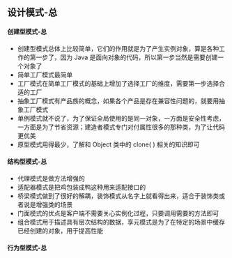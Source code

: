 ## 设计模式-总

#### 创建型模式-总

- 创建型模式总体上比较简单，它们的作用就是为了产生实例对象，算是各种工作的第一步了，因为 Java 是面向对象的代码，所以第一步当然是需要创建一个对象了
- 简单工厂模式最简单
- 工厂模式在简单工厂模式的基础上增加了选择工厂的维度，需要第一步选择合适的工厂
- 抽象工厂模式有产品族的概念，如果各个产品是存在兼容性问题的，就要用抽象工厂模式
- 单例模式就不说了，为了保证全局使用的是同一对象，一方面是安全性考虑，一方面是为了节省资源；建造者模式专门对付属性很多的那种类，为了让代码更优美
- 原型模式用得最少，了解和 Object 类中的 clone( ) 相关的知识即可



#### 结构型模式-总

- 代理模式是做方法增强的
- 适配器模式是把鸡包装成鸭这种用来适配接口的
- 桥梁模式做到了很好的解耦，装饰模式从名字上就看得出来，适合于装饰类或者说是增强类的场景
- 门面模式的优点是客户端不需要关心实例化过程，只要调用需要的方法即可
- 组合模式用于描述具有层次结构的数据，享元模式是为了在特定的场景中缓存已经创建的对象，用于提高性能



#### 行为型模式-总

